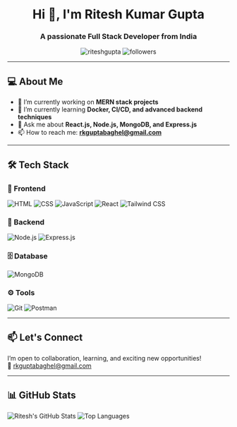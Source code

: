 
<h1 align="center">Hi 👋, I'm Ritesh Kumar Gupta</h1>
<h3 align="center">A passionate Full Stack Developer from India</h3>

<p align="center">
  <img src="https://komarev.com/ghpvc/?username=riteshgupta&label=Profile%20views&color=0e75b6&style=flat" alt="riteshgupta" />
  <img src="https://img.shields.io/github/followers/riteshgupta?label=Follow&style=social" alt="followers">
</p>

---

## 💻 About Me

- 🔭 I’m currently working on **MERN stack projects**
- 🌱 I’m currently learning **Docker, CI/CD, and advanced backend techniques**
- 💬 Ask me about **React.js, Node.js, MongoDB, and Express.js**
- 📫 How to reach me: **rkguptabaghel@gmail.com**

---

## 🛠️ Tech Stack

### 🚀 Frontend
![HTML](https://img.shields.io/badge/HTML5-E34F26?logo=html5&logoColor=white)
![CSS](https://img.shields.io/badge/CSS3-1572B6?logo=css3&logoColor=white)
![JavaScript](https://img.shields.io/badge/JavaScript-F7DF1E?logo=javascript&logoColor=black)
![React](https://img.shields.io/badge/React-20232A?logo=react&logoColor=61DAFB)
![Tailwind CSS](https://img.shields.io/badge/Tailwind_CSS-38B2AC?logo=tailwind-css&logoColor=white)

### 🧱 Backend
![Node.js](https://img.shields.io/badge/Node.js-43853D?logo=node.js&logoColor=white)
![Express.js](https://img.shields.io/badge/Express.js-000000?logo=express&logoColor=white)

### 🗄️ Database
![MongoDB](https://img.shields.io/badge/MongoDB-4EA94B?logo=mongodb&logoColor=white)

### ⚙️ Tools
![Git](https://img.shields.io/badge/Git-F05032?logo=git&logoColor=white)
![Postman](https://img.shields.io/badge/Postman-FF6C37?logo=postman&logoColor=white)

---

## 📫 Let's Connect
I’m open to collaboration, learning, and exciting new opportunities!  
📧 [rkguptabaghel@gmail.com](mailto:rkguptabaghel@gmail.com)

---

## 📊 GitHub Stats

![Ritesh's GitHub Stats](https://github-readme-stats.vercel.app/api?username=riteshgupta&show_icons=true&theme=tokyonight)
![Top Languages](https://github-readme-stats.vercel.app/api/top-langs/?username=riteshgupta&layout=compact&theme=tokyonight)
